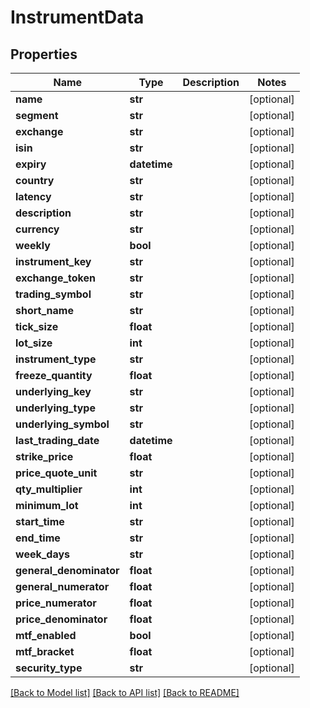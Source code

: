 # InstrumentData

## Properties
Name | Type | Description | Notes
------------ | ------------- | ------------- | -------------
**name** | **str** |  | [optional] 
**segment** | **str** |  | [optional] 
**exchange** | **str** |  | [optional] 
**isin** | **str** |  | [optional] 
**expiry** | **datetime** |  | [optional] 
**country** | **str** |  | [optional] 
**latency** | **str** |  | [optional] 
**description** | **str** |  | [optional] 
**currency** | **str** |  | [optional] 
**weekly** | **bool** |  | [optional] 
**instrument_key** | **str** |  | [optional] 
**exchange_token** | **str** |  | [optional] 
**trading_symbol** | **str** |  | [optional] 
**short_name** | **str** |  | [optional] 
**tick_size** | **float** |  | [optional] 
**lot_size** | **int** |  | [optional] 
**instrument_type** | **str** |  | [optional] 
**freeze_quantity** | **float** |  | [optional] 
**underlying_key** | **str** |  | [optional] 
**underlying_type** | **str** |  | [optional] 
**underlying_symbol** | **str** |  | [optional] 
**last_trading_date** | **datetime** |  | [optional] 
**strike_price** | **float** |  | [optional] 
**price_quote_unit** | **str** |  | [optional] 
**qty_multiplier** | **int** |  | [optional] 
**minimum_lot** | **int** |  | [optional] 
**start_time** | **str** |  | [optional] 
**end_time** | **str** |  | [optional] 
**week_days** | **str** |  | [optional] 
**general_denominator** | **float** |  | [optional] 
**general_numerator** | **float** |  | [optional] 
**price_numerator** | **float** |  | [optional] 
**price_denominator** | **float** |  | [optional] 
**mtf_enabled** | **bool** |  | [optional] 
**mtf_bracket** | **float** |  | [optional] 
**security_type** | **str** |  | [optional] 

[[Back to Model list]](../README.md#documentation-for-models) [[Back to API list]](../README.md#documentation-for-api-endpoints) [[Back to README]](../README.md)

